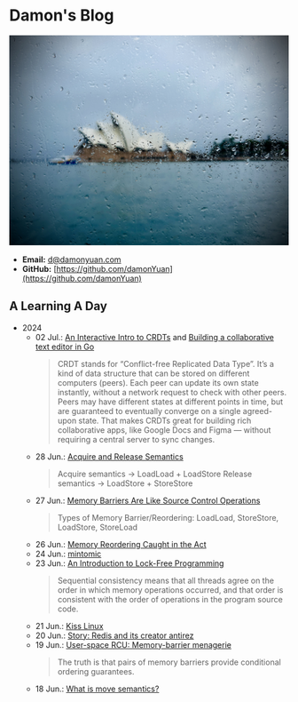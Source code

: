 # Damon's Blog

![@ Opera House in the Rain 240208](.gitbook/assets/opera-house.jpg "@ Opera House in the Rain 240208")

- **Email:** [d@damonyuan.com](mailto:d@damonyuan.com)
- **GitHub:** [https://github.com/damonYuan](https://github.com/damonYuan)

## A Learning A Day

- 2024
  - 02 Jul.: [An Interactive Intro to CRDTs](https://jakelazaroff.com/words/an-interactive-intro-to-crdts/) and [Building a collaborative text editor in Go](https://databases.systems/posts/collaborative-editor)
    > CRDT stands for “Conflict-free Replicated Data Type”. 
    > It’s a kind of data structure that can be stored on different computers (peers). Each peer can update its own state instantly, without a network request to check with other peers. 
    > Peers may have different states at different points in time, but are guaranteed to eventually converge on a single agreed-upon state. That makes CRDTs great for building rich collaborative apps, like Google Docs and Figma — without requiring a central server to sync changes.
  - 28 Jun.: [Acquire and Release Semantics](https://preshing.com/20120913/acquire-and-release-semantics/)
    > Acquire semantics -> LoadLoad + LoadStore
    > Release semantics -> LoadStore + StoreStore 
  - 27 Jun.: [Memory Barriers Are Like Source Control Operations](https://preshing.com/20120710/memory-barriers-are-like-source-control-operations/)
    > Types of Memory Barrier/Reordering: LoadLoad, StoreStore, LoadStore, StoreLoad
  - 26 Jun.: [Memory Reordering Caught in the Act](https://preshing.com/20120515/memory-reordering-caught-in-the-act/)
  - 24 Jun.: [mintomic](http://mintomic.github.io/lock-free/memory-fences/)
  - 23 Jun.: [An Introduction to Lock-Free Programming](https://preshing.com/20120612/an-introduction-to-lock-free-programming/)
    > Sequential consistency means that all threads agree on the order in which memory operations occurred, and that order is consistent with the order of operations in the program source code. 
  - 21 Jun.: [Kiss Linux](https://kisslinux.github.io/)
  - 20 Jun.: [Story: Redis and its creator antirez](https://blog.brachiosoft.com/en/posts/redis/)
  - 19 Jun.: [User-space RCU: Memory-barrier menagerie](https://lwn.net/Articles/573436/#Quick%20Quiz%202)
    > The truth is that pairs of memory barriers provide conditional ordering guarantees.
  - 18 Jun.: [What is move semantics?](https://stackoverflow.com/questions/3106110/what-is-move-semantics)
